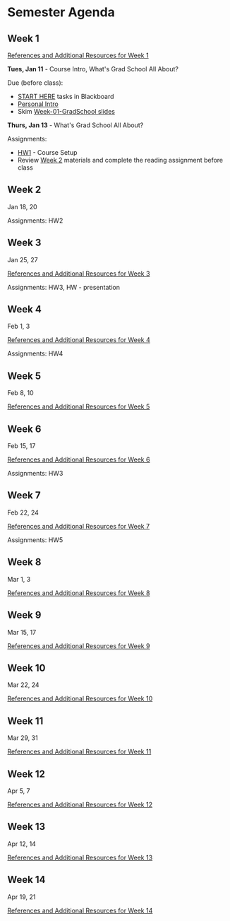 # Semester Agenda

## Week 1
[References and Additional Resources for Week 1](resources.md#week-1)

**Tues, Jan 11** - Course Intro, What's Grad School All About? 

Due (before class):
* [START HERE](https://www.blackboard.odu.edu/webapps/blackboard/content/listContentEditable.jsp?content_id=_10497348_1&course_id=_394465_1&mode=reset) tasks in Blackboard
* [Personal Intro](https://www.blackboard.odu.edu/webapps/discussionboard/do/forum?action=list_threads&course_id=_394465_1&nav=discussion_board_entry&conf_id=_457421_1&forum_id=_495768_1)
* Skim [Week-01-GradSchool slides](https://docs.google.com/presentation/d/1zQod31-t-DK8C1j-N2G5ErRlwBofrDSvD6aShOs28NE/edit#slide=id.p1)

**Thurs, Jan 13** - What's Grad School All About?

Assignments:
* [HW1](HW1.md) - Course Setup
* Review [Week 2](#week-2) materials and complete the reading assignment before class

## Week 2
Jan 18, 20

Assignments: HW2

## Week 3
Jan 25, 27

[References and Additional Resources for Week 3](resources.md#week-3)

Assignments: HW3, HW - presentation

## Week 4
Feb 1, 3

[References and Additional Resources for Week 4](resources.md#week-4)

Assignments: HW4

## Week 5
Feb 8, 10

[References and Additional Resources for Week 5](resources.md#week-5)

## Week 6
Feb 15, 17

[References and Additional Resources for Week 6](resources.md#week-6)

Assignments:  HW3 

## Week 7
Feb 22, 24

[References and Additional Resources for Week 7](resources.md#week-7)

Assignments: HW5

## Week 8
Mar 1, 3

[References and Additional Resources for Week 8](resources.md#week-8)

## Week 9
Mar 15, 17

[References and Additional Resources for Week 9](resources.md#week-9)

## Week 10
Mar 22, 24

[References and Additional Resources for Week 10](resources.md#week-10)

## Week 11
Mar 29, 31

[References and Additional Resources for Week 11](resources.md#week-11)

## Week 12
Apr 5, 7

[References and Additional Resources for Week 12](resources.md#week-12)

## Week 13
Apr 12, 14

[References and Additional Resources for Week 13](resources.md#week-13)

## Week 14
Apr 19, 21

[References and Additional Resources for Week 14](resources.md#week-14)
